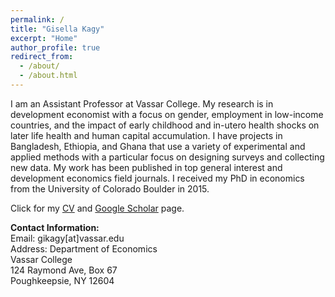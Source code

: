 ```yaml
---
permalink: /
title: "Gisella Kagy"
excerpt: "Home"
author_profile: true
redirect_from: 
  - /about/
  - /about.html
---
```


I am an Assistant Professor at Vassar College. My research is in development economist with a focus on gender, employment in low-income countries, and the impact of early childhood and in-utero health shocks on later life health and human capital accumulation. I have projects in Bangladesh, Ethiopia, and Ghana that use a variety of experimental and applied methods with a particular focus on designing surveys and collecting new data. My work has been published in top general interest and development economics field journals. I received my PhD in economics from the University of Colorado Boulder in 2015.

Click for my <a href="/files/kagy_cv_academic_Jan15_2023.pdf">CV</a> and <a href="https://scholar.google.com/citations?user=V_NDu0YAAAAJ&hl=en&oi=ao">Google Scholar</a> page.


<strong>Contact Information:</strong>
<br>
Email: gikagy[at]vassar.edu
<br>
Address: Department of Economics
<br>
Vassar College
<br>
124 Raymond Ave, Box 67
<br>
Poughkeepsie, NY  12604


